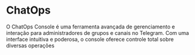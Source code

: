 # ChatOps
O ChatOps Console é uma ferramenta avançada de gerenciamento e interação para administradores de grupos e canais no Telegram. Com uma interface intuitiva e poderosa, o console oferece controle total sobre diversas operações
